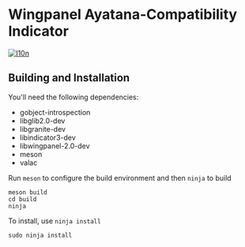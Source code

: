 # Wingpanel Ayatana-Compatibility Indicator
[![l10n](https://l10n.elementary.io/widgets/wingpanel/wingpanel-indicator-ayatana/svg-badge.svg)](https://l10n.elementary.io/projects/wingpanel/wingpanel-indicator-ayatana)

## Building and Installation

You'll need the following dependencies:

* gobject-introspection
* libglib2.0-dev
* libgranite-dev
* libindicator3-dev
* libwingpanel-2.0-dev
* meson
* valac
    
Run `meson` to configure the build environment and then `ninja` to build

    meson build
    cd build
    ninja
    
To install, use `ninja install`

    sudo ninja install

